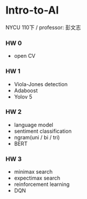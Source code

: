 # Intro-to-AI
NYCU 110下 / professor: 彭文志

### HW 0
- open CV

### HW 1
- Viola-Jones detection
- Adaboost
- Yolov 5

### HW 2
- language model
- sentiment classification
- ngram(uni / bi / tri)
- BERT

### HW 3
- minimax search
- expectimax search
- reinforcement learning
- DQN


